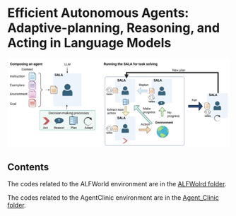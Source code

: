# Efficient Autonomous Agents: Adaptive-planning, Reasoning, and Acting in Language Models

![alt text](https://github.com/AnnonymousForPapers/Efficient_Self-Adaptive_Language_Agent/blob/main/SALA_intro_2.png?raw=true)

## Contents

The codes related to the ALFWorld environment are in the [ALFWolrd folder](ALFWorld/README.md).

The codes related to the AgentClinic environment are in the [Agent_Clinic folder](Agent_Clinic/README.md).

